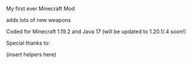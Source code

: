 My first ever Minecraft Mod

adds lots of new weapons

Coded for Minecraft 1.19.2 and Java 17
(will be updated to 1.20.1/.4 soon!)

Special thanks to:

(insert helpers here)

